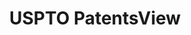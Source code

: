 ---
layout: default
bigquery: https://console.cloud.google.com/bigquery?p=patents-public-data&d=patentsview&page=dataset
citation: Attribution should be given to PatentsView for use, distribution, or derivative
  works.
code: https://github.com/CSSIP-AIR/PatentsView-Code-Snippets/
contributors: USPTO
cost: None
description: 'PatentsView includes US patent data including raw data (summaries, applications,
  pregrant applications), disambugations of inventors and assignees, and inventor
  gender estimates.  Also foreign priority data, # of figures and sheets, and government
  interest statements.'
documentation: https://patentsview.org/query/builder-faqs
last_edit: Mon, 04 Apr 2022 19:02:57 GMT
location: https://patentsview.org/
maintained_by: USPTO
record_creation_timestamp: 12/2/2020 17:20:46
schema_fields: '[''disamb_inventor_id_20170808'', ''citation_id'', ''kind'', ''name_first'',
  ''sector_title'', ''applicant_type'', ''doctype'', ''name'', ''uuid'', ''doc_type'',
  ''disamb_inventor_id_20200331'', ''latin_name'', ''rawassignee_id'', ''latlong'',
  ''disclaimer_date'', ''term_disclaimer'', ''publication_number'', ''disamb_inventor_id_20200630'',
  ''subsection_id'', ''lapse_of_patent'', ''term_grant'', ''rawinventor_id'', ''disamb_assignee_id_20200630'',
  ''withdrawn'', ''rule_47'', ''fname'', ''designation'', ''status'', ''subcategory_id'',
  ''level_two'', ''symbol_position'', ''disamb_inventor_id_20180528'', ''num'', ''name_last'',
  ''length'', ''attribution_status'', ''inventor_id'', ''lawyer_id'', ''state_fips'',
  ''patent_id'', ''location_id'', ''category_id'', ''date'', ''disamb_inventor_id_20181127'',
  ''subclass'', ''title'', ''gi_statement'', ''disamb_assignee_id_20200929'', ''disamb_inventor_id_20191231'',
  ''section'', ''f371_date'', ''term_extension'', ''disamb_inventor_id_20201229'',
  ''type'', ''classification_value'', ''_102_date'', ''mainclass_id'', ''group'',
  ''exemplary'', ''f102_date'', ''disamb_inventor_id_20190312'', ''application_id'',
  ''subclass_id'', ''abstract'', ''classification_data_source'', ''country_transformed'',
  ''organization_id'', ''sequence'', ''reldocno'', ''latitude'', ''disamb_inventor_id_20171003'',
  ''longitude'', ''disamb_inventor_id_20170307'', ''text'', ''state'', ''disamb_assignee_id_20191231'',
  ''organization'', ''disamb_inventor_id_20171226'', ''num_sheets'', ''assignee_id'',
  ''disamb_assignee_id_20190312'', ''filename'', ''city'', ''group_id'', ''number'',
  ''field_title'', ''contract_award_number'', ''county'', ''dependent'', ''level_three'',
  ''id'', ''disamb_assignee_id_20181127'', ''rel_id'', ''disamb_inventor_id_20200929'',
  ''level_one'', ''section_id'', ''classification_status'', ''field_id'', ''ipc_version_indicator'',
  ''male_flag'', ''country'', ''category'', ''series_code'', ''relkind'', ''variety'',
  ''main_group'', ''rawlocation_id'', ''_371_date'', ''male'', ''subgroup_id'', ''disamb_assignee_id_20200331'',
  ''disamb_inventor_id_20190820'', ''num_claims'', ''disamb_assignee_id_20191008'',
  ''action_date'', ''ipc_class'', ''subgroup'', ''deceased'', ''county_fips'', ''disamb_inventor_id_20191008'',
  ''num_figures'', ''classification_level'', ''disamb_assignee_id_20190820'', ''role'',
  ''lname'']'
shortname: patentsview
tags:
- disambiguation
- United States
- gender
terms_of_use: Creative Commons Attribution 4.0 International License.
timeframe: 1963-1999
title: USPTO PatentsView
uuid: cf1780b1-e265-4e49-8d1d-83b9cfe0fd9a
---